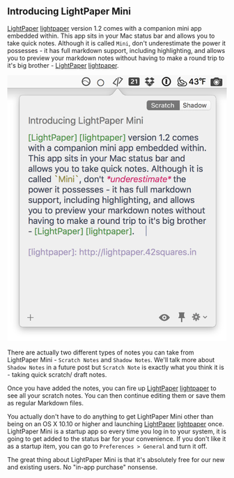 ## Introducing LightPaper Mini

[LightPaper] [lightpaper] version 1.2 comes with a companion mini app embedded within. This app sits in your Mac status bar and allows you to take quick notes. Although it is called `Mini`, don't underestimate the power it possesses - it has full markdown support, including highlighting, and allows you to preview your markdown notes without having to make a round trip to it's big brother - [LightPaper] [lightpaper].

![LightPaper Mini](https://raw.githubusercontent.com/42Squares/LightPaper/master/screenshots/lightpaper_mini.png)

There are actually two different types of notes you can take  from LightPaper Mini - `Scratch Notes` and `Shadow Notes`. We'll talk more about `Shadow Notes` in a future post but `Scratch Note` is exactly what you think it is - taking quick scratch/ draft notes. 

Once you have added the notes, you can fire up [LightPaper] [lightpaper] to see all your scratch notes. You can then continue editing them or save them as regular Markdown files.

You actually don't have to do anything to get LightPaper Mini other than being on an OS X 10.10 or higher and launching [LightPaper] [lightpaper] once. LightPaper Mini is a startup app so every time you log in to your system, it is going to get added to the status bar for your convenience. If you don't like it as a startup item, you can go to `Preferences > General` and turn it off. 

The great thing about LightPaper Mini is that it's absolutely free for our new and existing users. No "in-app purchase" nonsense.

[lightpaper]: http://lightpaper.42squares.in